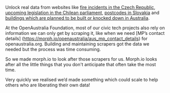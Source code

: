 Unlock real data from websites like [fire incidents in the Czech Republic](https://morph.io/soit-sk/firebrno), [upcoming legislation in the Chilean parliament](https://morph.io/ciudadanointeligente/pmocl-agendas), [postcodes in Slovakia](https://morph.io/soit-sk/slovakia_post_codes) and [buildings which are planned to be built or knocked down in Australia](https://morph.io/planningalerts-scrapers).

At the OpenAustralia Foundation, most of our civic tech projects also rely on information we can only get by scraping it, like when we need  [MP’s contact details] (https://morph.io/openaustralia/aus_mp_contact_details) for openaustralia.org. Building and maintaining scrapers got the data we needed but the process was time consuming.

So we made morph.io to look after those scrapers for us. Morph.io looks after all the little things that you don't anticipate that often take the most time.

Very quickly we realised we’d made something which could scale to help others who are liberating their own data!
